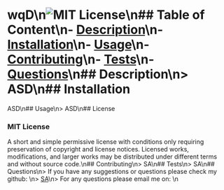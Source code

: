 # wqD\n![MIT License](https://img.shields.io/badge/MIT%20License-green)\n## Table of Content\n- [Description](#description)\n- [Installation](#installation)\n- [Usage](#usage)\n- [Contributing](#contributing)\n- [Tests](#tests)\n- [Questions](#questions)\n## Description\n> ASD\n## Installation
ASD\n## Usage\n> ASD\n## License
### MIT License
A short and simple permissive license with conditions only requiring preservation of copyright and license notices. Licensed works, modifications, and larger works may be distributed under different terms and without source code.\n## Contributing\n> SA\n## Tests\n> SA\n## Questions\n> If you have any suggestions or questions please check my github: \n> [SA](https://www.github.com/SA)\n> For any questions please email me on:  \n<SA>